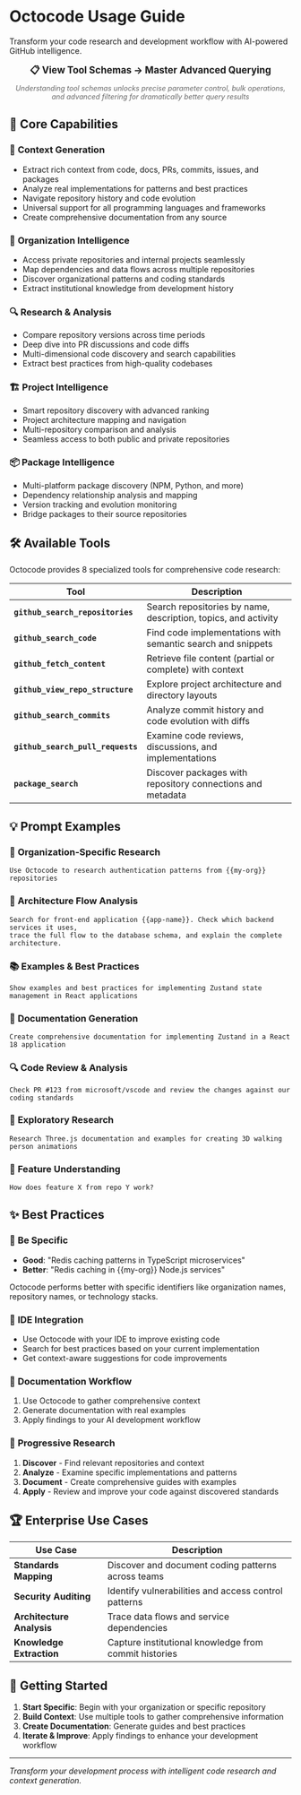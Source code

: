 # Octocode Usage Guide

Transform your code research and development workflow with AI-powered GitHub intelligence.

<div align="center">
  <a href="https://github.com/bgauryy/octocode-mcp/blob/main/packages/octocode-mcp/docs/TOOL_SCHEMAS.md" 
  style="font-size: 1.2em; font-weight: bold; text-decoration: none;">
    📋 View Tool Schemas → Master Advanced Querying
  </a>
  <br>
  <em style="font-size: 0.9em; color: #666; margin-top: 8px; display: block;">
    Understanding tool schemas unlocks precise parameter control, bulk operations, and advanced filtering for dramatically better query results
  </em>
</div>


## 🚀 Core Capabilities

### 🧠 **Context Generation**
- Extract rich context from code, docs, PRs, commits, issues, and packages
- Analyze real implementations for patterns and best practices
- Navigate repository history and code evolution
- Universal support for all programming languages and frameworks
- Create comprehensive documentation from any source

### 🏢 **Organization Intelligence**
- Access private repositories and internal projects seamlessly
- Map dependencies and data flows across multiple repositories
- Discover organizational patterns and coding standards
- Extract institutional knowledge from development history

### 🔍 **Research & Analysis**
- Compare repository versions across time periods
- Deep dive into PR discussions and code diffs
- Multi-dimensional code discovery and search capabilities
- Extract best practices from high-quality codebases

### 🏗️ **Project Intelligence**
- Smart repository discovery with advanced ranking
- Project architecture mapping and navigation
- Multi-repository comparison and analysis
- Seamless access to both public and private repositories

### 📦 **Package Intelligence**
- Multi-platform package discovery (NPM, Python, and more)
- Dependency relationship analysis and mapping
- Version tracking and evolution monitoring
- Bridge packages to their source repositories

## 🛠️ Available Tools

Octocode provides 8 specialized tools for comprehensive code research:

| Tool | Description |
|------|-------------|
| **`github_search_repositories`** | Search repositories by name, description, topics, and activity |
| **`github_search_code`** | Find code implementations with semantic search and snippets |
| **`github_fetch_content`** | Retrieve file content (partial or complete) with context |
| **`github_view_repo_structure`** | Explore project architecture and directory layouts |
| **`github_search_commits`** | Analyze commit history and code evolution with diffs |
| **`github_search_pull_requests`** | Examine code reviews, discussions, and implementations |
| **`package_search`** | Discover packages with repository connections and metadata |

## 💡 Prompt Examples

### 🏢 **Organization-Specific Research**
```
Use Octocode to research authentication patterns from {{my-org}} repositories
```

### 🔄 **Architecture Flow Analysis**
```
Search for front-end application {{app-name}}. Check which backend services it uses, 
trace the full flow to the database schema, and explain the complete architecture.
```

### 📚 **Examples & Best Practices**
```
Show examples and best practices for implementing Zustand state management in React applications
```

### 📖 **Documentation Generation**
```
Create comprehensive documentation for implementing Zustand in a React 18 application
```

### 🔍 **Code Review & Analysis**
```
Check PR #123 from microsoft/vscode and review the changes against our coding standards
```

### 🎨 **Exploratory Research**
```
Research Three.js documentation and examples for creating 3D walking person animations
```

### 🔧 **Feature Understanding**
```
How does feature X from repo Y work?
```


## ✨ Best Practices

### 🎯 **Be Specific**
- **Good**: "Redis caching patterns in TypeScript microservices"
- **Better**: "Redis caching in {{my-org}} Node.js services"

Octocode performs better with specific identifiers like organization names, repository names, or technology stacks.

### 🔧 **IDE Integration**
- Use Octocode with your IDE to improve existing code
- Search for best practices based on your current implementation
- Get context-aware suggestions for code improvements

### 📝 **Documentation Workflow**
1. Use Octocode to gather comprehensive context
2. Generate documentation with real examples
3. Apply findings to your AI development workflow

### 🔄 **Progressive Research**
1. **Discover** - Find relevant repositories and context
2. **Analyze** - Examine specific implementations and patterns  
3. **Document** - Create comprehensive guides with examples
4. **Apply** - Review and improve your code against discovered standards

## 🏆 Enterprise Use Cases

| Use Case | Description |
|----------|-------------|
| **Standards Mapping** | Discover and document coding patterns across teams |
| **Security Auditing** | Identify vulnerabilities and access control patterns |
| **Architecture Analysis** | Trace data flows and service dependencies |
| **Knowledge Extraction** | Capture institutional knowledge from commit histories |

## 🚀 Getting Started

1. **Start Specific**: Begin with your organization or specific repository
2. **Build Context**: Use multiple tools to gather comprehensive information
3. **Create Documentation**: Generate guides and best practices
4. **Iterate & Improve**: Apply findings to enhance your development workflow

---

*Transform your development process with intelligent code research and context generation.*
